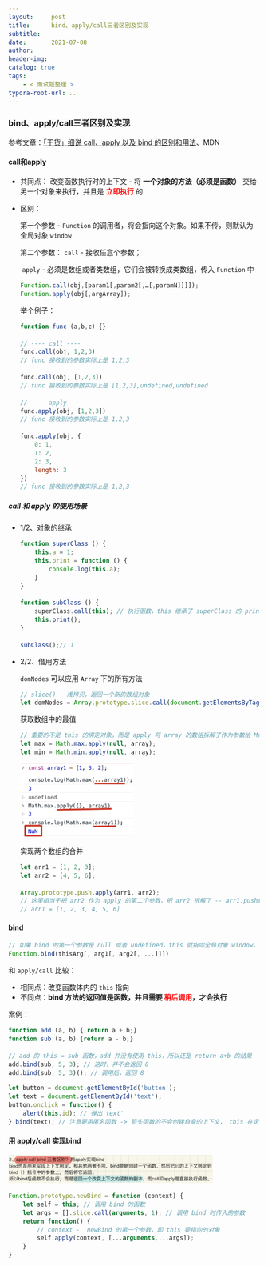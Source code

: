 ```yaml
---
layout:     post
title:      bind、apply/call三者区别及实现
subtitle:  
date:       2021-07-08
author:     
header-img: 
catalog: true
tags:
    - < 面试题整理 >
typora-root-url: ..
---
```


### bind、apply/call三者区别及实现

参考文章：[「干货」细说 call、apply 以及 bind 的区别和用法](https://segmentfault.com/a/1190000018017796)、MDN

#### call和apply

- 共同点： 改变函数执行时的上下文 - 将 **一个对象的方法（必须是函数）** 交给另一个对象来执行，并且是 <span style="color:red">**立即执行**</span> 的

- 区别：

    第一个参数 - `Function` 的调用者，将会指向这个对象。如果不传，则默认为全局对象 `window`

    第二个参数：
    	`call` - 接收任意个参数；

    ​	`apply` - 必须是数组或者类数组，它们会被转换成类数组，传入 `Function` 中

    ```js
    Function.call(obj,[param1[,param2[,…[,paramN]]]]);
    Function.apply(obj[,argArray]);
    ```

    举个例子：

    ```js
    function func (a,b,c) {}
    
    // ---- call ----
    func.call(obj, 1,2,3)
    // func 接收到的参数实际上是 1,2,3
    
    func.call(obj, [1,2,3])
    // func 接收到的参数实际上是 [1,2,3],undefined,undefined
    
    // ---- apply ----
    func.apply(obj, [1,2,3])
    // func 接收到的参数实际上是 1,2,3
    
    func.apply(obj, {
        0: 1,
        1: 2,
        2: 3,
        length: 3
    })
    // func 接收到的参数实际上是 1,2,3
    ```

##### call 和 apply 的使用场景

- 1/2、对象的继承

    ```js
    function superClass () {
        this.a = 1;
        this.print = function () {
            console.log(this.a);
        }
    }
    
    function subClass () {
        superClass.call(this); // 执行函数，this 继承了 superClass 的 print 方法和 a 变量
        this.print();
    }
    
    subClass();// 1
    ```

- 2/2、借用方法

    `domNodes` 可以应用 `Array` 下的所有方法
    
    ```js
    // slice() - 浅拷贝，返回一个新的数组对象
    let domNodes = Array.prototype.slice.call(document.getElementsByTagName("*"));
    ```
    获取数组中的最值
    ```js
    // 重要的不是 this 的绑定对象，而是 apply 将 array 的数组拆解了作为参数给 Math.max
    let max = Math.max.apply(null, array);
    let min = Math.min.apply(null, array);
    ```
    
    <img src="/../img/assets_2019/image-20210712095024074.png" alt="image-20210712095024074" style="zoom:40%;" />
    
    实现两个数组的合并
    
    ```js
    let arr1 = [1, 2, 3];
    let arr2 = [4, 5, 6];
    
    Array.prototype.push.apply(arr1, arr2);
    // 这里相当于把 arr2 作为 apply 的第二个参数，把 arr2 拆解了 -- arr1.push(4,5,6)
    // arr1 = [1, 2, 3, 4, 5, 6]
    ```

#### bind

```js
// 如果 bind 的第一个参数是 null 或者 undefined，this 就指向全局对象 window。
Function.bind(thisArg[, arg1[, arg2[, ...]]])
```

和 `apply/call` 比较：

- 相同点：改变函数体内的 `this` 指向
- 不同点：**bind 方法的返回值是函数，并且需要 <span style="color:red">稍后调用</span>，才会执行**

案例：

```js
function add (a, b) { return a + b;}
function sub (a, b) {return a - b;}

// add 的 this = sub 函数，add 并没有使用 this，所以还是 return a+b 的结果
add.bind(sub, 5, 3); // 这时，并不会返回 8
add.bind(sub, 5, 3)(); // 调用后，返回 8
```

```js
let button = document.getElementById('button');
let text = document.getElementById('text');
button.onclick = function() {
    alert(this.id); // 弹出'text'
}.bind(text); // 注意要用匿名函数 -> 箭头函数的不会创建自身的上下文， this 在定义时确定
```



#### 用 apply/call 实现bind

<img src="/../img/assets_2019/image-20210712163819701.png" alt="image-20210712163819701" style="zoom:40%;" />

```js
Function.prototype.newBind = function (context) {
    let self = this; // 调用 bind 的函数
    let args = [].slice.call(arguments, 1); // 调用 bind 时传入的参数
    return function() {
        // context -  newBind 的第一个参数，即 this 要指向的对象
        self.apply(context, [...arguments,...args]);
    }
}
```


